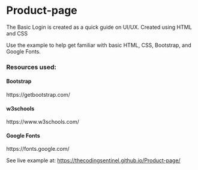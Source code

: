 # Product-page

The Basic Login is created as a quick guide on UI/UX. Created using HTML and CSS

Use the example to help get familiar with basic HTML, CSS, Bootstrap, and Google Fonts.

<h3>Resources used:</h3>

<h4>Bootstrap</h4>
https://getbootstrap.com/

<h4>w3schools</h4>
https://www.w3schools.com/

<h4>Google Fonts</h4>
https://fonts.google.com/

See live example at:
https://thecodingsentinel.github.io/Product-page/